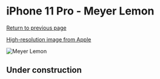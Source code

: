 # iPhone 11 Pro - Meyer Lemon

[Return to previous page](/iphone_11)

[High-resolution image from Apple](https://store.storeimages.cdn-apple.com/8756/as-images.apple.com/is/MWYA2?wid=4500&hei=4500&fmt=png)

<div style="width: 500px"><img src="/almost_uncompressed/MWYA2.webp" alt="Meyer Lemon"></div>

## Under construction
